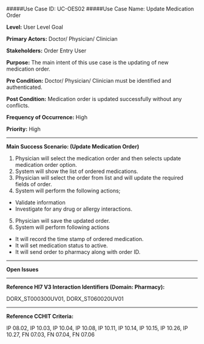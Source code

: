 #####Use Case ID: UC-OES02
#####Use Case Name: Update Medication Order

**Level:**                     User Level Goal

**Primary Actors:**            Doctor/ Physician/ Clinician 

**Stakeholders:**              Order Entry User

**Purpose:**                   The main intent of this use case is the updating of new medication order.

**Pre Condition:**             Doctor/ Physician/ Clinician must be identified and authenticated.  

**Post Condition:**            Medication order is updated successfully without any conflicts.

**Frequency of Occurrence:**   High

**Priority:**                  High
__________________________________________________________
**Main Success Scenario: (Update Medication Order)**

1.	Physician will select the medication order and then selects update medication order option.
2.	System will show the list of ordered medications.
3.	Physician will select the order from list and will update the required fields of order.
4.	System will perform the following actions;
  * Validate information 
  * Investigate for any drug or allergy interactions.
5.	Physician will save the updated order.
6.	System will perform following actions
  * It will record the time stamp of ordered medication.
  * It will set medication status to active.
  * It will send order to pharmacy along with order ID.

_______________________________________________________________
**Open Issues**


_______________________________________________________________
**Reference Hl7 V3 Interaction Identifiers (Domain: Pharmacy):**

DORX_ST000300UV01, DORX_ST060020UV01
_______________________________________________________________
**Reference CCHIT Criteria:**

IP 08.02, IP 10.03, IP 10.04, IP 10.08, IP 10.11, IP 10.14, IP 10.15, IP 10.26, IP 10.27, FN 07.03, FN 07.04, FN 07.06
